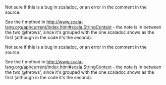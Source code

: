 Not sure if this is a bug in scaladoc, or an error in the comment in the source.

See the f method in http://www.scala-lang.org/api/current/index.html#scala.StringContext - the note is in between the two @throws', since it's grouped with the one scaladoc shows as the first (although in the code it's the second).

Not sure if this is a bug in scaladoc, or an error in the comment in the source.

See the f method in http://www.scala-lang.org/api/current/index.html#scala.StringContext - the note is in between the two @throws', since it's grouped with the one scaladoc shows as the first (although in the code it's the second).
